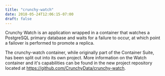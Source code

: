 ```yaml
---
title: "crunchy-watch"
date: 2018-05-24T12:06:15-07:00
draft: false
---
```


Crunchy Watch is an application wrapped in a container that watches a PostgreSQL
primary database and waits for a failure to occur, at which point a failover is
performed to promote a replica.

The crunchy-watch container, while originally part of the Container Suite, has been
split out into its own project. More information on the Watch container and it's
capabilities can be found in the new project repository located at
https://github.com/CrunchyData/crunchy-watch.

